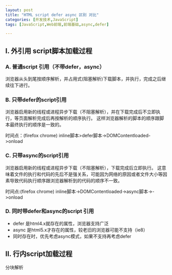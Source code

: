 ```yaml
---
layout: post
title: "HTML script defer async 区别 对比"
categories: [开发技术,JavaScript]
tags: [JavaScript,Web前端,前端基础,async,defer]

---
```



## I. 外引用 script脚本加载过程

### A. 普通script 引用（不带defer，async）
浏览器从头到尾按顺序解析，并占用式(阻塞解析)下载脚本，并执行，完成之后继续往下进行。

### B. 只带defer的script引用
浏览器启用新的线程或进程异步下载（不阻塞解析），并在下载完成后不立即执行，等页面解析完成后再按解析的顺序执行。
这样浏览器解析的脚本的顺序跟脚本最终执行的顺序是一致的。

时间点：(firefox chrome)
   inline脚本>defer脚本->DOMContentloaded->onload


### C. 只带async的script引用
浏览器启用新的线程或进程异步下载（不阻塞解析），下载完成后立即执行。
这意味着文件的执行和代码的先后不是强关系，可能因为网络的原因或者文件大小等因素导致代码执行顺序跟浏览器解析到的代码的顺序不一致。

时间点:(firefox chrome)
    inline脚本->DOMContentloaded->async脚本->->onload

### D. 同时带defer和async的script 引用
+ defer 是html4.x就存在的属性，浏览器支持广泛
+ async 是html5.x才存在的属性，较老旧的浏览器可能不支持（ie8）
+ 同时存在时，优先考虑async模式，如果不支持再考虑defer


## II. 行内script加载过程
分块解析<script>块，在一个块内，先进行变量声明和函数声明的预解析，然后再按顺序解析。


### 参考资料
0. [script的defer和async](http://ued.ctrip.com/blog/script-defer-and-async.html#)
1. [defer和async的区别](http://segmentfault.com/q/1010000000640869)
2. [script的defer和async](http://www.cnblogs.com/henryhappier/archive/2013/02/22/2921478.html)
3. [引用JavaScript文件时的两个属性defer和async](http://www.oseye.net/user/kevin/blog/53)
4. [script的defer和async](http://www.kuqin.com/webpagedesign/20120208/317938.html)
5. [Asynchronous and deferred JavaScript execution explained](http://peter.sh/experiments/asynchronous-and-deferred-javascript-execution-explained/)
6. [Asynchronous script execution and GPU Acceleration by default](http://peter.sh/2010/09/last-week-asynchronous-script-execution-and-gpu-acceleration-by-default/)
7. [w3c html 4.01 script](http://www.w3.org/TR/html401/interact/scripts.html)
8. [w3c html 5.01 script](http://www.w3.org/TR/html51/semantics.html#scripting-3)
9. [一个defer async的测试](http://segmentfault.com/a/1190000002435922)